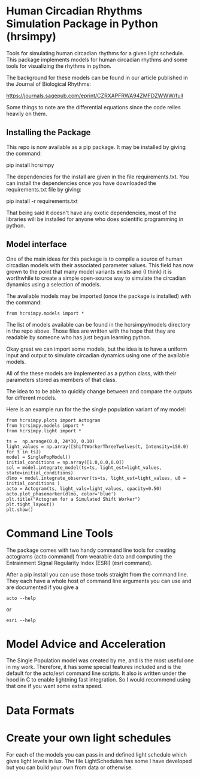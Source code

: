 # Human Circadian Rhythms Simulation Package in Python (hrsimpy)

Tools for simulating human circadian rhythms for a given light schedule. This package implements models for human circadian rhythms and some tools for visualizing the rhythms in python.

The background for these models can be found in our article published in the Journal of Biological Rhythms:

https://journals.sagepub.com/eprint/CZRXAPFRWA94ZMFDZWWW/full

Some things to note are the differential equations since the code relies heavily on them.

## Installing the Package

This repo is now available as a pip package. It may be installed by giving the command:

pip install hcrsimpy

The dependencies for the install are given in the file requirements.txt. You
can install the dependencies once you have downloaded the requirements.txt file by
giving:

pip install -r requirements.txt

That being said it doesn't have any exotic dependencies, most of the libraries will be installed for anyone who does scientific programming in python.

## Model interface

One of the main ideas for this package is to compile a source of human circadian models with their associated parameter values. This field has now grown to the point that many model variants exists and (I think) it is worthwhile to create a simple open-source way to simulate the circadian dynamics using a selection of models.

The available models may be imported (once the package is installed) with the command:

```{python}
from hcrsimpy.models import *
```

The list of models available can be found in the hcrsimpy/models directory in the repo above. Those files are written with the hope that they are readable by someone who has just begun learning python.

Okay great we can import some models, but the idea is to have a uniform input and output to simulate circadian dynamics using one of the available models.

All of the these models are implemented as a python class, with their parameters stored as members of that class. 

The idea to to be able to quickly change between and compare the outputs for different models. 

Here is an example run for the the single population variant of my model:

```{python}
from hcrsimpy.plots import Actogram
from hcrsimpy.models import *
from hcrsimpy.light import *

ts =  np.arange(0.0, 24*30, 0.10)
light_values = np.array([ShiftWorkerThreeTwelves(t, Intensity=150.0) for t in ts])
model = SinglePopModel()
initial_conditions = np.array([1.0,0.0,0.0])
sol = model.integrate_model(ts=ts, light_est=light_values, state=initial_conditions)
dlmo = model.integrate_observer(ts=ts, light_est=light_values, u0 = initial_conditions )
acto = Actogram(ts, light_vals=light_values, opacity=0.50)
acto.plot_phasemarker(dlmo, color='blue')
plt.title("Actogram for a Simulated Shift Worker")
plt.tight_layout()
plt.show()
```

# Command Line Tools 

The package comes with two handy command line tools for creating actograms (acto command) from 
wearable data and computing the Entrainment Signal Regularity Index (ESRI) (esri command). 

After a pip install you can use those tools straight from the command line. They each
have a whole host of command line arguments you can use and are documented if you give a

```
acto --help
```
or 
```
esri --help
```

# Model Advice and Acceleration

The Single Population model was created by me, and is the most useful one in my work. Therefore, it has 
some special features included and is the default for the acto/esri command line scripts. It also is written 
under the hood in C to enable lightning fast integration. So I would recommend using that one if you want some 
extra speed. 

# Data Formats 



# Create your own light schedules

For each of the models you can pass in and defined light schedule which gives light levels in lux. The file LightSchedules has some I have developed but you can build your own from data or otherwise.



